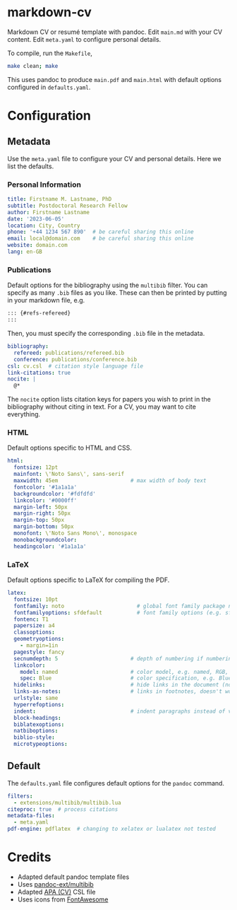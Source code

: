 # markdown-cv

Markdown CV or resumé template with pandoc. Edit `main.md` with your CV content. Edit `meta.yaml` to configure personal details.

To compile, run the `Makefile`,

```bash
make clean; make
```

This uses pandoc to produce `main.pdf` and `main.html` with default options configured in `defaults.yaml`.

# Configuration

## Metadata

Use the `meta.yaml` file to configure your CV and personal details. Here we list the defaults.

### Personal Information

```yaml
title: Firstname M. Lastname, PhD
subtitle: Postdoctoral Research Fellow
author: Firstname Lastname
date: '2023-06-05'
location: City, Country
phone: '+44 1234 567 890'  # be careful sharing this online
email: local@domain.com    # be careful sharing this online
website: domain.com
lang: en-GB
```

### Publications

Default options for the bibliography using the `multibib` filter. You can specify as many `.bib` files as you like. These can then be printed by putting in your markdown file, e.g.

```markdown
::: {#refs-refereed}
:::
```

Then, you must specify the corresponding `.bib` file in the metadata.

```yaml
bibliography:
  refereed: publications/refereed.bib
  conference: publications/conference.bib
csl: cv.csl  # citation style language file
link-citations: true
nocite: |
  @*
```

The `nocite` option lists citation keys for papers you wish to print in the bibliography without citing in text. For a CV, you may want to cite everything.

### HTML

Default options specific to HTML and CSS.

```yaml
html:
  fontsize: 12pt
  mainfont: \'Noto Sans\', sans-serif
  maxwidth: 45em                       # max width of body text
  fontcolor: '#1a1a1a'
  backgroundcolor: '#fdfdfd'
  linkcolor: '#0000ff'
  margin-left: 50px
  margin-right: 50px
  margin-top: 50px
  margin-bottom: 50px
  monofont: \'Noto Sans Mono\', monospace
  monobackgroundcolor:
  headingcolor: '#1a1a1a'
```

### LaTeX

Default options specific to LaTeX for compiling the PDF.

```yaml
latex:
  fontsize: 10pt
  fontfamily: noto                       # global font family package name (see https://tug.org/FontCatalogue/)
  fontfamilyoptions: sfdefault           # font family options (e.g. sfdefault for sans-serif)
  fontenc: T1
  papersize: a4
  classoptions:
  geometryoptions: 
    - margin=1in
  pagestyle: fancy
  secnumdepth: 5                       # depth of numbering if numbering sections
  linkcolor:
    model: named                       # color model, e.g. named, RGB, HTML, etc. (see xcolor package)
    spec: Blue                         # color specification, e.g. Blue, '0, 0, 255', 0000ff etc.
  hidelinks:                           # hide links in the document (no colors or borders)
  links-as-notes:                      # links in footnotes, doesn't work currently
  urlstyle: same
  hyperrefoptions:
  indent:                              # indent paragraphs instead of vertical space
  block-headings:
  biblatexoptions:
  natbiboptions:
  biblio-style:
  microtypeoptions:
```

## Default

The `defaults.yaml` file configures default options for the `pandoc` command.

```yaml
filters: 
  - extensions/multibib/multibib.lua
citeproc: true  # process citations
metadata-files:
  - meta.yaml
pdf-engine: pdflatex  # changing to xelatex or lualatex not tested
```

# Credits

- Adapted default pandoc template files
- Uses [pandoc-ext/multibib](https://github.com/pandoc-ext/multibib)
- Adapted [APA (CV)](http://www.zotero.org/styles/apa-cv) CSL file
- Uses icons from [FontAwesome](https://fontawesome.com/)
